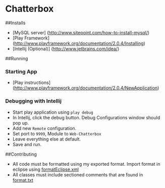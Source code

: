 Chatterbox
==============

##Installs

- [MySQL server] (http://www.sitepoint.com/how-to-install-mysql/)
- [Play Framework] (http://www.playframework.org/documentation/2.0.4/Installing)
- [Intellij (Optional)] (http://www.jetbrains.com/idea/)


##Running

### Starting App

- [Play instructions] (http://www.playframework.org/documentation/2.0.4/NewApplication)

### Debugging with Intellij

- Start play application using `play debug`
- In Intellij, click the debug button. Debug Configurations window should pop up.
- Add new `Remote` configuration.
- Set port to `9999`, Module to `Web-Chatterbox`
- Leave everything else at default.
- Save and run.


##Contributing

- All code must be formatted using my exported format. Import format in eclipse using [formatEclipse.xml](Web-Chatterbox/blob/master/app/eclipseFormat.xml)
- All classes must include sectioned comments that are found in [format.txt](Web-Chatterbox/blob/master/app/format.txt)